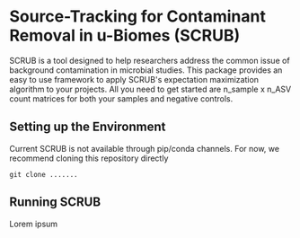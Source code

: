 # Source-Tracking for Contaminant Removal in u-Biomes (SCRUB)

SCRUB is a tool designed to help researchers address the common issue of background contamination in microbial studies. This package provides an easy to use framework to apply SCRUB's expectation maximization algorithm to your projects. All you need to get started are n_sample x n_ASV count matrices for both your samples and negative controls. 

Setting up the Environment
-------------------------
Current SCRUB is not available through pip/conda channels. For now, we recommend cloning this repository directly 

```
git clone .......
```

Running SCRUB
-------------------
Lorem ipsum

